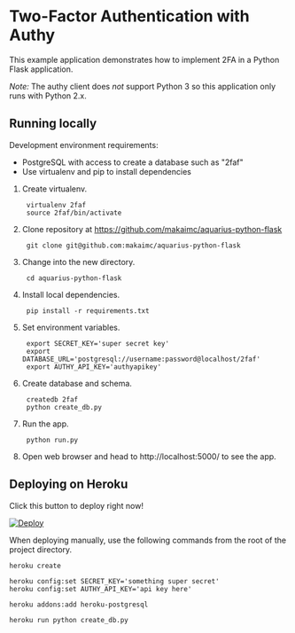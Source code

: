 # Two-Factor Authentication with Authy

This example application demonstrates how to implement 2FA in a Python Flask application.

*Note:* The authy client does *not* support Python 3 so this application only 
runs with Python 2.x.


## Running locally
Development environment requirements:

* PostgreSQL with access to create a database such as "2faf"
* Use virtualenv and pip to install dependencies


1. Create virtualenv.

        virtualenv 2faf
        source 2faf/bin/activate

1. Clone repository at https://github.com/makaimc/aquarius-python-flask

        git clone git@github.com:makaimc/aquarius-python-flask

1. Change into the new directory.

        cd aquarius-python-flask

1. Install local dependencies.

        pip install -r requirements.txt

1. Set environment variables.

        export SECRET_KEY='super secret key'
        export DATABASE_URL='postgresql://username:password@localhost/2faf'
        export AUTHY_API_KEY='authyapikey'

1. Create database and schema.

        createdb 2faf
        python create_db.py

1. Run the app.

        python run.py

1. Open web browser and head to http://localhost:5000/ to see the app.


## Deploying on Heroku
Click this button to deploy right now!

[![Deploy](https://www.herokucdn.com/deploy/button.png)](https://heroku.com/deploy?template=https://github.com/TwilioDevEd/authy2fa-flask)

When deploying manually, use the following commands from the root of the project directory.

    heroku create

    heroku config:set SECRET_KEY='something super secret'
    heroku config:set AUTHY_API_KEY='api key here'

    heroku addons:add heroku-postgresql

    heroku run python create_db.py
